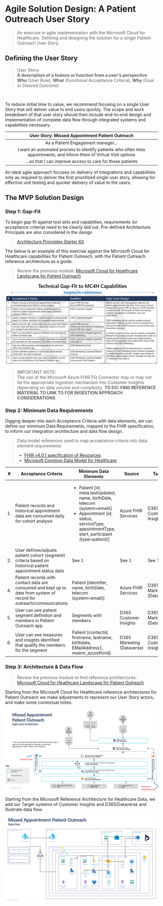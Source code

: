 # Agile Solution Design: A Patient Outreach User Story
> An exercise in agile implementation with the Microsoft Cloud for Healthcare. Defining and designing the solution for a single Patient Outreach User Story. 

## Defining the User Story

> User Story:<br>
**A description of a feature or function from a user’s perspective**<br>
**Who** (User Role), **What** (Functional Acceptance Criteria), **Why** (Goal or Desired Outcome)
<br>

To reduce initial time to value, we recommend focusing on a single User Story that will deliver value to end users quickly. The scope and work breakdown of that user story should then include end-to-end design and implementation of complete data flow through integrated systems and capabilities necessary.

| **User Story: Missed Appointment Patient Outreach** |
| :---: | 
| As a Patient Engagement manager… |
| I want an automated process to identify patients who often miss appointments, and inform them of Virtual Visit options |
| …so that I can improve access to care for those patients |


An ideal agile approach focuses on delivery of integrations and capabilities only as required to deliver the first prioritized single user story, allowing for effective unit testing and quicker delivery of value to the users. 

## The MVP Solution Design

### Step 1: Gap-Fit

To begin gap fit against tool sets and capabitlies, requirements (or acceptance criteria) need to be clearly laid out. Pre-defined Architecture Principals are also considered in the design

> [Architecture Principles Starter Kit](./ArchitecturePrincipleStarterKit.docx) 

The below is an example of this exercise against the Microsoft Cloud for Healthcare capabilities for Patient Outreach, with the Patient Outreach reference architecture as a guide. 

> Review the previous module: [Microsoft Cloud for Heatlhcare Landscape for Patient Outreach](https://github.com/microsoft/MC4H-Acceleration/tree/main/PatientOutreach_UserStoryTraining/0_MC4H_Landscape)

![Technical Gap-Fit to Microsoft Cloud for Healthcare Capabilities](./Gap-Fit.png)

> IMPORTANT NOTE:<br>
The use of the Microsoft Azure FHIR PQ Connector may or may not be the appropriate ingestion mechanism into Customer Insights depending on data volume and complexity. **TO DO: FIND REFERENCE MATERIAL TO LINK TO FOR INGESTION APPROACH CONSIDERATIONS**

### Step 2: Minimum Data Requirements

Digging deeper into each Acceptance Criteria with data elements, we can define our minimum Data Requirements, mapped to the FHIR specification, to inform our integration architecture and data flow design. 

> Data model references used to map acceptance criteria into data element requirements:<br>
> * [FHIR v4.0.1 specification of Resources](https://www.hl7.org/fhir/resourcelist.html) 
> * [Microsoft Common Data Model for Healthcare](https://docs.microsoft.com/en-us/common-data-model/schema/core/industrycommon/healthcare/healthcare-overview)

| # | Acceptance Criteria | Minimum Data Elements | Source | Target |
| --- | --- | --- | --- | --- |
| 1. | Patient records and historical appointment data are consumed daily for cohort analysis | <ul><li>Patient [id, meta.lastUpdated, name, birthDate, telecom (system=email)]</li><li>Appointment [id, status, serviceType, appointmentType, start, participant (type=patient)]</li> | Azure FHIR Services | D365 Customer Insights |
| 2. | User defines/adjusts patient cohort (segment) criteria based on historical patient appointment status data | See 1 | See 1 | See 1 |
| 4. | Patient records with contact data are consumed and kept up to date from system of record for outreach/communications | Patient [identifier, name, birthDate, telecom (system=email)] | Azure FHIR Services | D365 Marketing (Dataverse) |
| 5. | User can see patient segment definition and members in Patient Outreach app | Segments with members | D365 Customer Insights | D365 Marketing (Dataverse) |
| 6. | User can see measures and insights identified that qualify the members for the segment | Patient [contactid, firstname, lastname, birthdate, EMailAddress1, msemr_azurefhirid] | D365 Marketing (Dataverse) | D365 Customer Insights |

### Step 3: Architecture & Data Flow

> Review the previous module to find reference architectures:<br> [Microsoft Cloud for Heatlhcare Landscape for Patient Outreach](https://github.com/microsoft/MC4H-Acceleration/tree/main/PatientOutreach_UserStoryTraining/0_MC4H_Landscape)

Starting from the Microsoft Cloud for Healthcare reference architectures for Patient Outreach we make adjustments to represent our User Story actors, and make some contextual notes.

![Missed Appointment Patient Outreach High Level Architecture](MissedAptPatientOutreachArchitecture.png)

Starting from the Microsoft Reference Architecture for Healthcare Data, we add our Target systems of Customer Insights and D365/Dataverse and illustrate data flow.

![Missed Appointment Patient Outreach Data Flow](MissedAptPatientOutreachDataFlow.png)


